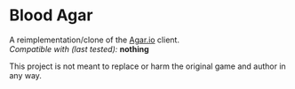 Blood Agar
==========

A reimplementation/clone of the [Agar.io](http://agar.io) client.  
*Compatible with (last tested):* **nothing**

This project is not meant to replace or harm the original game and author in any
way.
